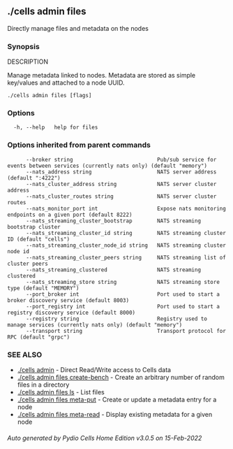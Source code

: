 ## ./cells admin files

Directly manage files and metadata on the nodes

### Synopsis


DESCRIPTION

  Manage metadata linked to nodes.
  Metadata are stored as simple key/values and attached to a node UUID.



```
./cells admin files [flags]
```

### Options

```
  -h, --help   help for files
```

### Options inherited from parent commands

```
      --broker string                           Pub/sub service for events between services (currently nats only) (default "memory")
      --nats_address string                     NATS server address (default ":4222")
      --nats_cluster_address string             NATS server cluster address
      --nats_cluster_routes string              NATS server cluster routes
      --nats_monitor_port int                   Expose nats monitoring endpoints on a given port (default 8222)
      --nats_streaming_cluster_bootstrap        NATS streaming bootstrap cluster
      --nats_streaming_cluster_id string        NATS streaming cluster ID (default "cells")
      --nats_streaming_cluster_node_id string   NATS streaming cluster node id
      --nats_streaming_cluster_peers string     NATS streaming list of cluster peers
      --nats_streaming_clustered                NATS streaming clustered
      --nats_streaming_store string             NATS streaming store type (default "MEMORY")
      --port_broker int                         Port used to start a broker discovery service (default 8003)
      --port_registry int                       Port used to start a registry discovery service (default 8000)
      --registry string                         Registry used to manage services (currently nats only) (default "memory")
      --transport string                        Transport protocol for RPC (default "grpc")
```

### SEE ALSO

* [./cells admin](./cells-admin)	 - Direct Read/Write access to Cells data
* [./cells admin files create-bench](./cells-admin-files-create-bench)	 - Create an arbitrary number of random files in a directory
* [./cells admin files ls](./cells-admin-files-ls)	 - List files
* [./cells admin files meta-put](./cells-admin-files-meta-put)	 - Create or update a metadata entry for a node
* [./cells admin files meta-read](./cells-admin-files-meta-read)	 - Display existing metadata for a given node

###### Auto generated by Pydio Cells Home Edition v3.0.5 on 15-Feb-2022
